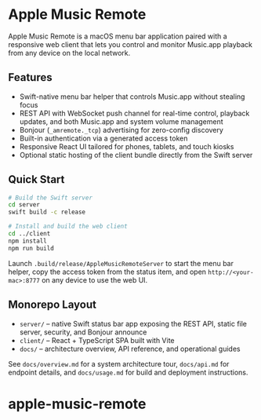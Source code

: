 # Apple Music Remote

Apple Music Remote is a macOS menu bar application paired with a responsive web client that lets you control and monitor Music.app playback from any device on the local network.

## Features

- Swift-native menu bar helper that controls Music.app without stealing focus
- REST API with WebSocket push channel for real-time control, playback updates, and both Music.app and system volume management
- Bonjour (`_amremote._tcp`) advertising for zero-config discovery
- Built-in authentication via a generated access token
- Responsive React UI tailored for phones, tablets, and touch kiosks
- Optional static hosting of the client bundle directly from the Swift server

## Quick Start

```bash
# Build the Swift server
cd server
swift build -c release

# Install and build the web client
cd ../client
npm install
npm run build
```

Launch `.build/release/AppleMusicRemoteServer` to start the menu bar helper, copy the access token from the status item, and open `http://<your-mac>:8777` on any device to use the web UI.

## Monorepo Layout

- `server/` – native Swift status bar app exposing the REST API, static file server, security, and Bonjour announce
- `client/` – React + TypeScript SPA built with Vite
- `docs/` – architecture overview, API reference, and operational guides

See `docs/overview.md` for a system architecture tour, `docs/api.md` for endpoint details, and `docs/usage.md` for build and deployment instructions.
# apple-music-remote
